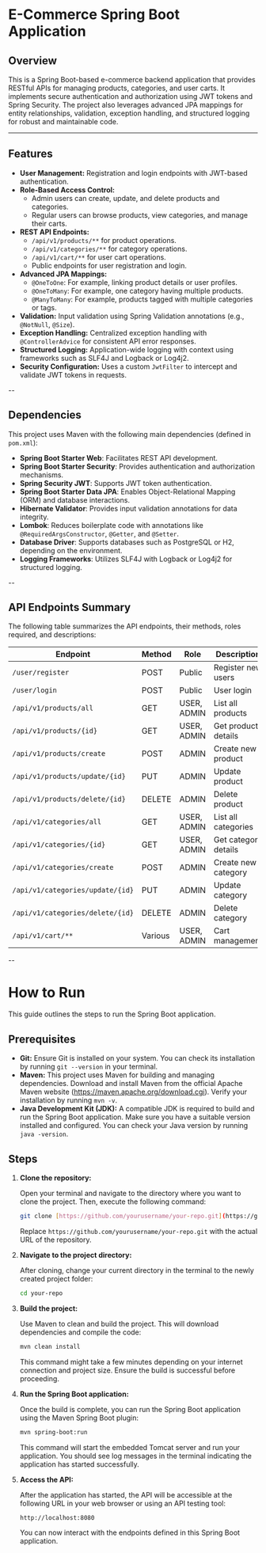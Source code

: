 # E-Commerce Spring Boot Application

## Overview
This is a Spring Boot-based e-commerce backend application that provides RESTful APIs for managing products, categories, and user carts. It implements secure authentication and authorization using JWT tokens and Spring Security. The project also leverages advanced JPA mappings for entity relationships, validation, exception handling, and structured logging for robust and maintainable code.

---

## Features

- **User Management:** Registration and login endpoints with JWT-based authentication.
- **Role-Based Access Control:** 
  - Admin users can create, update, and delete products and categories.
  - Regular users can browse products, view categories, and manage their carts.
- **REST API Endpoints:**
  - `/api/v1/products/**` for product operations.
  - `/api/v1/categories/**` for category operations.
  - `/api/v1/cart/**` for user cart operations.
  - Public endpoints for user registration and login.
- **Advanced JPA Mappings:**
  - `@OneToOne`: For example, linking product details or user profiles.
  - `@OneToMany`: For example, one category having multiple products.
  - `@ManyToMany`: For example, products tagged with multiple categories or tags.
- **Validation:** Input validation using Spring Validation annotations (e.g., `@NotNull`, `@Size`).
- **Exception Handling:** Centralized exception handling with `@ControllerAdvice` for consistent API error responses.
- **Structured Logging:** Application-wide logging with context using frameworks such as SLF4J and Logback or Log4j2.
- **Security Configuration:** Uses a custom `JwtFilter` to intercept and validate JWT tokens in requests.

--

## Dependencies

This project uses Maven with the following main dependencies (defined in `pom.xml`):

- **Spring Boot Starter Web**: Facilitates REST API development.
- **Spring Boot Starter Security**: Provides authentication and authorization mechanisms.
- **Spring Security JWT**: Supports JWT token authentication.
- **Spring Boot Starter Data JPA**: Enables Object-Relational Mapping (ORM) and database interactions.
- **Hibernate Validator**: Provides input validation annotations for data integrity.
- **Lombok**: Reduces boilerplate code with annotations like `@RequiredArgsConstructor`, `@Getter`, and `@Setter`.
- **Database Driver**: Supports databases such as PostgreSQL or H2, depending on the environment.
- **Logging Frameworks**: Utilizes SLF4J with Logback or Log4j2 for structured logging.

--

## API Endpoints Summary

The following table summarizes the API endpoints, their methods, roles required, and descriptions:

| Endpoint                     | Method | Role        | Description                |
|------------------------------|--------|-------------|----------------------------|
| `/user/register`             | POST   | Public      | Register new users         |
| `/user/login`                | POST   | Public      | User login                 |
| `/api/v1/products/all`       | GET    | USER, ADMIN | List all products          |
| `/api/v1/products/{id}`      | GET    | USER, ADMIN | Get product details        |
| `/api/v1/products/create`    | POST   | ADMIN       | Create new product         |
| `/api/v1/products/update/{id}`| PUT   | ADMIN       | Update product             |
| `/api/v1/products/delete/{id}`| DELETE| ADMIN       | Delete product             |
| `/api/v1/categories/all`     | GET    | USER, ADMIN | List all categories        |
| `/api/v1/categories/{id}`    | GET    | USER, ADMIN | Get category details       |
| `/api/v1/categories/create`  | POST   | ADMIN       | Create new category        |
| `/api/v1/categories/update/{id}`| PUT  | ADMIN       | Update category           |
| `/api/v1/categories/delete/{id}`| DELETE| ADMIN      | Delete category           |
| `/api/v1/cart/**`            | Various| USER, ADMIN | Cart management            |

--

# How to Run

This guide outlines the steps to run the Spring Boot application.

## Prerequisites

* **Git:** Ensure Git is installed on your system. You can check its installation by running `git --version` in your terminal.
* **Maven:** This project uses Maven for building and managing dependencies. Download and install Maven from the official Apache Maven website (https://maven.apache.org/download.cgi). Verify your installation by running `mvn -v`.
* **Java Development Kit (JDK):** A compatible JDK is required to build and run the Spring Boot application. Make sure you have a suitable version installed and configured. You can check your Java version by running `java -version`.

## Steps

1.  **Clone the repository:**

    Open your terminal and navigate to the directory where you want to clone the project. Then, execute the following command:

    ```bash
    git clone [https://github.com/yourusername/your-repo.git](https://github.com/yourusername/your-repo.git)
    ```

    Replace `https://github.com/yourusername/your-repo.git` with the actual URL of the repository.

2.  **Navigate to the project directory:**

    After cloning, change your current directory in the terminal to the newly created project folder:

    ```bash
    cd your-repo
    ```

3.  **Build the project:**

    Use Maven to clean and build the project. This will download dependencies and compile the code:

    ```bash
    mvn clean install
    ```

    This command might take a few minutes depending on your internet connection and project size. Ensure the build is successful before proceeding.

4.  **Run the Spring Boot application:**

    Once the build is complete, you can run the Spring Boot application using the Maven Spring Boot plugin:

    ```bash
    mvn spring-boot:run
    ```

    This command will start the embedded Tomcat server and run your application. You should see log messages in the terminal indicating the application has started successfully.

5.  **Access the API:**

    After the application has started, the API will be accessible at the following URL in your web browser or using an API testing tool:

    ```
    http://localhost:8080
    ```

    You can now interact with the endpoints defined in this Spring Boot application.
